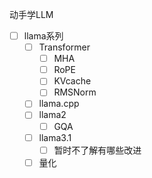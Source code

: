 动手学LLM




- [ ] llama系列
  - [ ] Transformer
    - [ ] MHA
    - [ ] RoPE
    - [ ] KVcache
    - [ ] RMSNorm
  - [ ] llama.cpp
  - [ ] llama2
    - [ ] GQA
  - [ ] llama3.1
    - [ ] 暂时不了解有哪些改进
  - [ ] 量化
